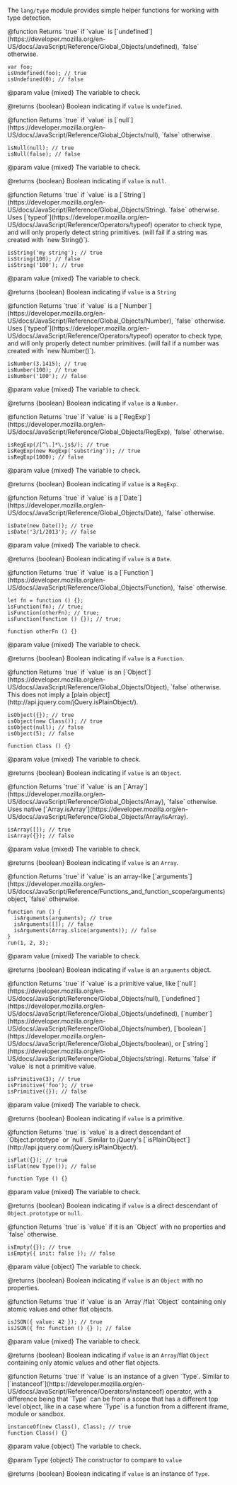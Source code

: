 <!-- This Source Code Form is subject to the terms of the Mozilla Public
   - License, v. 2.0. If a copy of the MPL was not distributed with this
   - file, You can obtain one at http://mozilla.org/MPL/2.0/. -->

The `lang/type` module provides simple helper functions for working with type
detection.

<api name="isUndefined">
@function
Returns `true` if `value` is [`undefined`](https://developer.mozilla.org/en-US/docs/JavaScript/Reference/Global_Objects/undefined), `false` otherwise.

    var foo;
    isUndefined(foo); // true
    isUndefined(0); // false

@param value {mixed}
  The variable to check.

@returns {boolean}
  Boolean indicating if `value` is `undefined`.
</api>

<api name="isNull">
@function
Returns `true` if `value` is [`null`](https://developer.mozilla.org/en-US/docs/JavaScript/Reference/Global_Objects/null), `false` otherwise.

    isNull(null); // true
    isNull(false); // false

@param value {mixed}
  The variable to check.

@returns {boolean}
  Boolean indicating if `value` is `null`.
</api>

<api name="isString">
@function
Returns `true` if `value` is a [`String`](https://developer.mozilla.org/en-US/docs/JavaScript/Reference/Global_Objects/String).
`false` otherwise. Uses [`typeof`](https://developer.mozilla.org/en-US/docs/JavaScript/Reference/Operators/typeof)
operator to check type, and will only properly detect string primitives.
(will fail if a string was created with `new String()`).

    isString('my string'); // true
    isString(100); // false
    isString('100'); // true

@param value {mixed}
  The variable to check.

@returns {boolean}
  Boolean indicating if `value` is a `String`
</api>

<api name="isNumber">
@function
Returns `true` if `value` is a [`Number`](https://developer.mozilla.org/en-US/docs/JavaScript/Reference/Global_Objects/Number),
`false` otherwise. Uses [`typeof`](https://developer.mozilla.org/en-US/docs/JavaScript/Reference/Operators/typeof)
operator to check type, and will only properly detect number primitives.
(will fail if a number was created with `new Number()`).

    isNumber(3.1415); // true
    isNumber(100); // true
    isNumber('100'); // false

@param value {mixed}
  The variable to check.

@returns {boolean}
  Boolean indicating if `value` is a `Number`.
</api>

<api name="isRegExp">
@function
Returns `true` if `value` is a [`RegExp`](https://developer.mozilla.org/en-US/docs/JavaScript/Reference/Global_Objects/RegExp), `false` otherwise.

    isRegExp(/[^\.]*\.js$/); // true
    isRegExp(new RegExp('substring')); // true
    isRegExp(1000); // false

@param value {mixed}
  The variable to check.

@returns {boolean}
  Boolean indicating if `value` is a `RegExp`.
</api>

<api name="isDate">
@function
Returns `true` if `value` is a [`Date`](https://developer.mozilla.org/en-US/docs/JavaScript/Reference/Global_Objects/Date), `false` otherwise.

    isDate(new Date()); // true
    isDate('3/1/2013'); // false

@param value {mixed}
  The variable to check.

@returns {boolean}
  Boolean indicating if `value` is a `Date`.
</api>

<api name="isFunction">
@function
Returns `true` if `value` is a [`Function`](https://developer.mozilla.org/en-US/docs/JavaScript/Reference/Global_Objects/Function), `false` otherwise.

    let fn = function () {};
    isFunction(fn); // true;
    isFunction(otherFn); // true;
    isFunction(function () {}); // true;

    function otherFn () {}

@param value {mixed}
  The variable to check.

@returns {boolean}
  Boolean indicating if `value` is a `Function`.
</api>

<api name="isObject">
@function
Returns `true` if `value` is an [`Object`](https://developer.mozilla.org/en-US/docs/JavaScript/Reference/Global_Objects/Object), `false` otherwise.
This does not imply a [plain object](http://api.jquery.com/jQuery.isPlainObject/).

    isObject({}); // true
    isObject(new Class()); // true
    isObject(null); // false
    isObject(5); // false
    
    function Class () {}

@param value {mixed}
  The variable to check.

@returns {boolean}
  Boolean indicating if `value` is an `Object`.
</api>

<api name="isArray">
@function
Returns `true` if `value` is an [`Array`](https://developer.mozilla.org/en-US/docs/JavaScript/Reference/Global_Objects/Array), `false` otherwise. Uses native 
[`Array.isArray`](https://developer.mozilla.org/en-US/docs/JavaScript/Reference/Global_Objects/Array/isArray).

    isArray([]); // true
    isArray({}); // false

@param value {mixed}
  The variable to check.

@returns {boolean}
  Boolean indicating if `value` is an `Array`.
</api>

<api name="isArguments">
@function
Returns `true` if `value` is an array-like [`arguments`](https://developer.mozilla.org/en-US/docs/JavaScript/Reference/Functions_and_function_scope/arguments) object, 
`false` otherwise.

    function run () {
      isArguments(arguments); // true
      isArguments([]); // false
      isArguments(Array.slice(arguments)); // false
    }
    run(1, 2, 3);

@param value {mixed}
  The variable to check.

@returns {boolean}
  Boolean indicating if `value` is an `arguments` object.
</api>

<api name="isPrimitive">
@function
Returns `true` if `value` is a primitive value, like [`null`](https://developer.mozilla.org/en-US/docs/JavaScript/Reference/Global_Objects/null), [`undefined`](https://developer.mozilla.org/en-US/docs/JavaScript/Reference/Global_Objects/undefined), [`number`](https://developer.mozilla.org/en-US/docs/JavaScript/Reference/Global_Objects/number), 
[`boolean`](https://developer.mozilla.org/en-US/docs/JavaScript/Reference/Global_Objects/boolean), or [`string`](https://developer.mozilla.org/en-US/docs/JavaScript/Reference/Global_Objects/string). Returns `false` if `value` is not a primitive value.

    isPrimitive(3); // true
    isPrimitive('foo'); // true
    isPrimitive({}); // false

@param value {mixed}
  The variable to check.

@returns {boolean}
  Boolean indicating if `value` is a primitive.
</api>

<api name="isFlat">
@function
Returns `true` is `value` is a direct descendant of `Object.prototype` or `null`. 
Similar to jQuery's [`isPlainObject`](http://api.jquery.com/jQuery.isPlainObject/).

    isFlat({}); // true
    isFlat(new Type()); // false

    function Type () {}

@param value {mixed}
  The variable to check.

@returns {boolean}
  Boolean indicating if `value` is a direct descendant of `Object.prototype` or `null`.
</api>

<api name="isEmpty">
@function
Returns `true` is `value` if it is an `Object` with no properties and `false` otherwise.

    isEmpty({}); // true
    isEmpty({ init: false }); // false

@param value {object}
  The variable to check.

@returns {boolean}
  Boolean indicating if `value` is an `Object` with no properties.
</api>

<api name="isJSON">
@function
Returns `true` if `value` is an `Array`/flat `Object` containing only
atomic values and other flat objects.

    isJSON({ value: 42 }); // true
    isJSON({ fn: function () {} ); // false

@param value {mixed}
  The variable to check.

@returns {boolean}
  Boolean indicating if `value` is an `Array`/flat `Object` containing only
  atomic values and other flat objects.
</api>

<api name="instanceOf">
@function
Returns `true` if `value` is an instance of a given `Type`. Similar to [`instanceof`](https://developer.mozilla.org/en-US/docs/JavaScript/Reference/Operators/instanceof) operator,
with a difference being that `Type` can be from a scope that has a different top level
object, like in a case where `Type` is a function from a different iframe,
module or sandbox.

    instanceOf(new Class(), Class); // true
    function Class() {}

@param value {object}
  The variable to check.

@param Type {object}
  The constructor to compare to `value`

@returns {boolean}
  Boolean indicating if `value` is an instance of `Type`.
</api>


